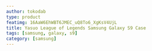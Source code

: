 ```yaml
---
author: tokodab
type: product
featimg: 16AaW6EhWBT6JMEC_uQ8To6_XgKsV4UjL
title: Yasuo League of Legends Samsung Galaxy S9 Case
tags: [samsung, galaxy, s9]
category: [samsung]
---
```

